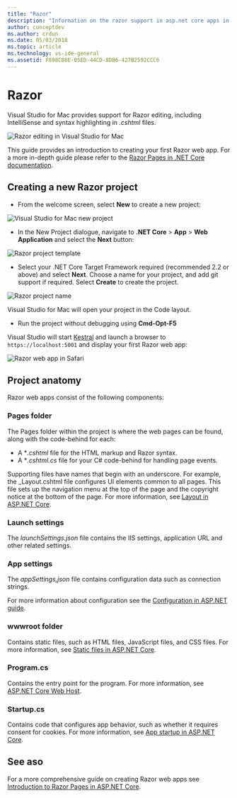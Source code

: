 ```yaml
---
title: "Razor"
description: "Information on the razor support in asp.net core apps in Visual Studio for Mac"
author: conceptdev
ms.author: crdun
ms.date: 05/03/2018
ms.topic: article
ms.technology: vs-ide-general
ms.assetid: F898CB6E-05ED-44CD-8DB6-427B2592CCC6
---
```


# Razor

Visual Studio for Mac provides support for Razor editing, including IntelliSense and syntax highlighting in *.cshtml* files.

![Razor editing in Visual Studio for Mac](media/razor-editor.png)

This guide provides an introduction to creating your first Razor web app. For a more in-depth guide please refer to the [Razor Pages in .NET Core documentation](/aspnet/core/razor-pages/index).

## Creating a new Razor project

* From the welcome screen, select **New** to create a new project:

![Visual Studio for Mac new project](media/razor-new.png)

* In the New Project dialogue, navigate to **.NET Core** > **App** > **Web Application** and select the **Next** button:

![Razor project template](media/razor-new-project1.png)

* Select your .NET Core Target Framework required (recommended 2.2 or above) and select **Next**.  Choose a name for your project, and add git support if required. Select **Create** to create the project.

![Razor project name](media/razor-new-project2.png)

Visual Studio for Mac will open your project in the Code layout.

* Run the project without debugging using **Cmd-Opt-F5**

Visual Studio will start [Kestral](https://docs.microsoft.com/aspnet/core/fundamentals/servers/kestrel) and launch a browser to `https://localhost:5001` and display your first Razor web app:

![Razor web app in Safari](media/razor-webapp.png)

## Project anatomy

Razor web apps consist of the following components:

### Pages folder

The Pages folder within the project is where the web pages can be found, along with the code-behind for each:
* A **.cshtml* file for the HTML markup and Razor syntax.
* A **.cshtml.cs* file for your C# code-behind for handling page events.

Supporting files have names that begin with an underscore. For example, the _Layout.cshtml file configures UI elements common to all pages. This file sets up the navigation menu at the top of the page and the copyright notice at the bottom of the page. For more information, see [Layout in ASP.NET Core](https://docs.microsoft.com/aspnet/core/mvc/views/layout).

### Launch settings

The *launchSettings.json* file contains the IIS settings, application URL and other related settings.

### App settings

The *appSettings,json* file contains configuration data such as connection strings.

For more information about configuration see the [Configuration in ASP.NET guide](https://docs.microsoft.com/aspnet/core/fundamentals/configuration/index).

### wwwroot folder

Contains static files, such as HTML files, JavaScript files, and CSS files. For more information, see [Static files in ASP.NET Core](https://docs.microsoft.com/aspnet/core/fundamentals/static-files).

### Program.cs

Contains the entry point for the program. For more information, see [ASP.NET Core Web Host](https://docs.microsoft.com/aspnet/core/fundamentals/host/web-host).

### Startup.cs

Contains code that configures app behavior, such as whether it requires consent for cookies. For more information, see [App startup in ASP.NET Core](https://docs.microsoft.com/aspnet/core/fundamentals/startup).

## See aso

For a more comprehensive guide on creating Razor web apps see [Introduction to Razor Pages in ASP.NET Core](https://docs.microsoft.com/aspnet/core/razor-pages/index).
